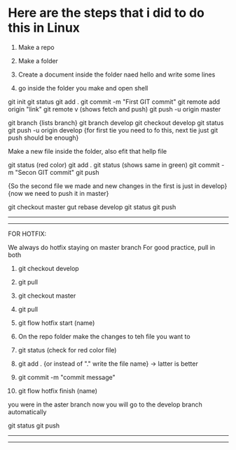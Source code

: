 # Here are the steps that i did to do this in Linux

1) Make a repo

2) Make a folder 

3) Create a document inside the folder naed hello and write some lines

4) go inside the folder you make and open shell

git init
git status
git add .
git commit -m "First GIT commit"
git remote add origin "link"
git remote v (shows fetch and push)
git push -u origin master


git branch  {lists branch}
git branch develop
git checkout develop
git status
git push -u origin develop
{for first tie you need to fo this, next tie just git push should be enough}

Make a new file inside the folder, also efit that hellp file

git status (red color)
git add .
git status (shows same in green)
git commit -m "Secon GIT commit"
git push

{So the second file we made and new changes in the first is just in develop}
{now we need to push it in master}

git checkout master
gut rebase develop
git status
git push

---------------------------------------------------------------------------
---------------------------------------------------------------------------

FOR HOTFIX:

We always do hotfix staying on master branch
For good practice, pull in both

1) git checkout develop
2) git pull
3) git checkout master
4) git pull

5) git flow hotfix start (name)
6) On the repo folder make the changes to teh file you want to

7) git status (check for red color file)
8) git add . {or instead of "." write the file name} -> latter is better
9) git commit -m "commit message"

10) git flow hotfix finish (name)

you were in the aster branch
now you will go to the develop branch automatically

git status
git push


---------------------------------------------------------------------------
---------------------------------------------------------------------------


